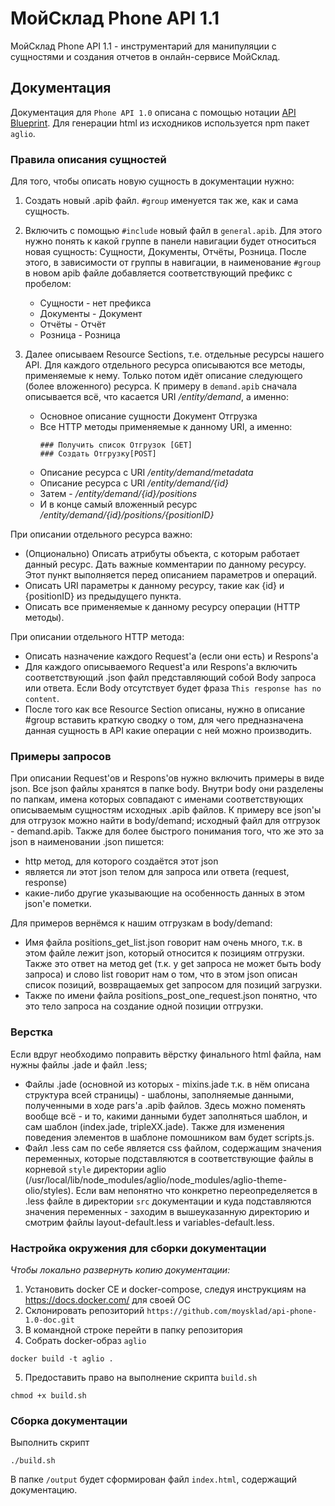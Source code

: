 # МойСклад Phone API 1.1

МойСклад Phone API 1.1 - инструментарий для манипуляции с сущностями и создания отчетов в онлайн-сервисе МойСклад.

## Документация
Документация для `Phone API 1.0` описана с помощью нотации [API Blueprint](https://apiblueprint.org/). 
Для генерации html из исходников используется npm пакет `aglio`. 

### Правила описания сущностей
Для того, чтобы описать новую сущность в документации нужно:

1. Создать новый .apib файл. `#group` именуется так же, как и сама сущность.
2. Включить с помощью `#include` новый файл в `general.apib`. Для этого нужно понять к какой группе в панели навигации будет относиться новая сущность: Сущности, Документы, Отчёты, Розница.
После этого, в зависимости от группы в навигации, в наименование `#group` в новом apib файле добавляется соответствующий префикс с пробелом:
   * Сущности - нет префикса
   * Документы - Документ
   * Отчёты - Отчёт
   * Розница - Розница 
3. Далее описываем Resource Sections, т.е. отдельные ресурсы нашего API. Для каждого отдельного ресурса описываются все методы, применяемые к нему. Только потом идёт описание следующего (более вложенного) ресурса.
К примеру в `demand.apib` сначала описывается всё, что касается URI _/entity/demand_, а именно:

    * Основное описание сущности Документ Отгрузка
    * Все HTTP методы применяемые к данному URI, а именно:
        ```
        ### Получить список Отгрузок [GET]
        ### Создать Отгрузку[POST]
        ```
    * Описание ресурса с URI _/entity/demand/metadata_
    * Описание ресурса с URI _/entity/demand/{id}_
    * Затем - _/entity/demand/{id}/positions_
    * И в конце самый вложенный ресурс _/entity/demand/{id}/positions/{positionID}_

При описании отдельного ресурса важно:
* (Опционально) Описать атрибуты объекта, с которым работает данный ресурс. Дать важные комментарии по данному ресурсу. Этот пункт выполняется перед описанием параметров и операций.
* Описать URI параметры к данному ресурсу, такие как {id} и {positionID} из предыдущего пункта.
* Описать все применяемые к данному ресурсу операции (HTTP методы).

При описании отдельного HTTP метода:
* Описать назначение каждого Request'a (если они есть) и Respons'а
* Для каждого описываемого Request'a или Respons'а включить соответствующий .json файл представляющий собой Body запроса или ответа. Если Body отсутствует будет фраза `This response has no content`.
* После того как все Resource Section описаны, нужно в описание #group вставить краткую сводку о том, для чего предназначена данная сущность в API какие операции с ней можно производить.

### Примеры запросов
При описании Request'ов и Respons'ов нужно включить примеры в виде json. Все json файлы хранятся в папке body. Внутри body они разделены по папкам, имена которых совпадают с именами соответствующих описываемым сущностям исходных .apib файлов. К примеру все json'ы для отгрузок можно найти в body/demand; исходный файл для отгрузок - demand.apib. Также для более быстрого понимания того, что же это за json в наименовании .json пишется:
* http метод, для которого создаётся этот json
* является ли этот json телом для запроса или ответа (request, response)
* какие-либо другие указывающие на особенность данных в этом json'е пометки.

Для примеров вернёмся к нашим отгрузкам в body/demand:
* Имя файла positions_get_list.json говорит нам очень много, т.к. в этом файле лежит json, который относится к позициям отгрузки. Также это ответ на метод get (т.к. у get запроса не может быть body запроса) и слово list говорит нам о том, что в этом json описан список позиций, возвращаемых get запросом для позиций загрузки.
* Также по имени файла positions_post_one_request.json понятно, что это тело запроса на создание одной позиции отгрузки. 

### Верстка
Если вдруг необходимо поправить вёрстку финального html файла, нам нужны файлы .jade и файл .less; 
* Файлы .jade (основной из которых - mixins.jade т.к. в нём описана структура всей страницы) - шаблоны, заполняемые данными, полученными в ходе pars'а .apib файлов. Здесь можно поменять вообще всё - и то, какими данными будет заполняться шаблон, и сам шаблон (index.jade, tripleXX.jade). Также для изменения поведения элементов в шаблоне помошником вам будет scripts.js. 
* Файл .less сам по себе является css файлом, содержащим значения переменных, которые подставляются в соответствующие файлы в корневой `style` директории aglio (/usr/local/lib/node_modules/aglio/node_modules/aglio-theme-olio/styles). Если вам непонятно что конкретно переопределяется в .less файле в директории `src` документации и куда подставляются значения переменных - заходим в вышеуказанную директорию и смотрим файлы layout-default.less и variables-default.less.

### Настройка окружения для сборки документации
_Чтобы локально развернуть копию документации:_
1. Установить docker CE и docker-compose, следуя инструкциям на https://docs.docker.com/ для своей ОС
2. Склонировать репозиторий `https://github.com/moysklad/api-phone-1.0-doc.git`
3. В командной строке перейти в папку репозитория
4. Собрать docker-образ `aglio`
```
docker build -t aglio .
```
5. Предоставить право на выполнение скрипта `build.sh`
```
chmod +x build.sh
```

### Сборка документации
Выполнить скрипт
```
./build.sh
```
В папке `/output` будет сформирован файл `index.html`, содержащий документацию.